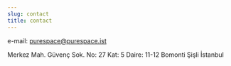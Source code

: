 ```yaml
---
slug: contact
title: contact
---
```

e-mail: purespace@purespace.ist

Merkez Mah. Güvenç Sok. No: 27 Kat: 5 Daire: 11-12 Bomonti Şişli İstanbul
